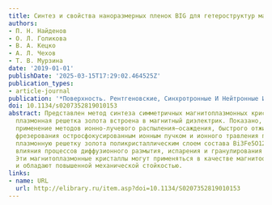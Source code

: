 ```yaml
---
title: Синтез и свойства наноразмерных пленок BIG для гетероструктур магнитоплазмоники
authors:
- П. Н. Найденов
- О. Л. Голикова
- В. А. Кецко
- А. Л. Чехов
- Т. В. Мурзина
date: '2019-01-01'
publishDate: '2025-03-15T17:29:02.464525Z'
publication_types:
- article-journal
publication: '*Поверхность. Рентгеновские, Синхротронные И Нейтронные Исследования*'
doi: 10.1134/s0207352819010153
abstract: Представлен метод синтеза симметричных магнитоплазмонных кристаллов, в которых
  плазмонная решетка золота встроена в магнитный диэлектрик. Показано, что последовательное
  применение методов ионно-лучевого распыления–осаждения, быстрого отжига, размерного
  фрезерования остросфокусированным ионным пучком и ионного травления позволяет капсулировать
  плазмонную решетку золота поликристаллическим слоем состава Bi3Fe5O12 без существенного
  влияния процессов диффузионного размытия, испарения и гранулирования на ее геометрию.
  Эти магнитоплазмонные кристаллы могут применяться в качестве магнитооптических датчиков
  и обладают повышенной механической стойкостью.
links:
- name: URL
  url: http://elibrary.ru/item.asp?doi=10.1134/S0207352819010153
---
```


